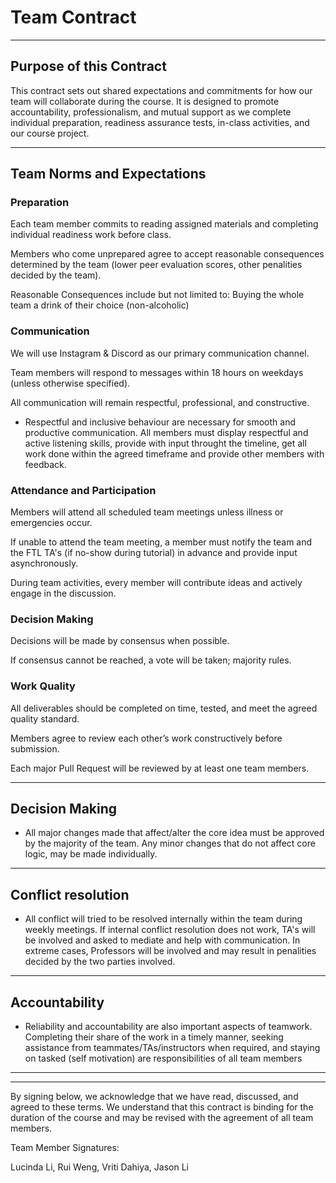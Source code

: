 # Team Contract
---
## Purpose of this Contract

This contract sets out shared expectations and commitments for how our team will collaborate during the course. It is designed to promote accountability, professionalism, and mutual support as we complete individual preparation, readiness assurance tests, in-class activities, and our course project.

---
## Team Norms and Expectations
### Preparation
Each team member commits to reading assigned materials and completing individual readiness work before class.

Members who come unprepared agree to accept reasonable consequences determined by the team (lower peer evaluation scores, other penalities decided by the team).

Reasonable Consequences include but not limited to: Buying the whole team a drink of their choice (non-alcoholic)

### Communication
We will use Instagram & Discord as our primary communication channel.

Team members will respond to messages within 18 hours on weekdays (unless otherwise specified).

All communication will remain respectful, professional, and constructive.
    

* Respectful and inclusive behaviour are necessary for smooth and productive communication. All members must display respectful and active listening skills, provide with input throught the timeline, get all work done within the agreed timeframe and provide other members with feedback.  

### Attendance and Participation
Members will attend all scheduled team meetings unless illness or emergencies occur.

If unable to attend the team meeting, a member must notify the team and the FTL TA's (if no-show during tutorial) in advance and provide input asynchronously.

During team activities, every member will contribute ideas and actively engage in the discussion.

### Decision Making
Decisions will be made by consensus when possible.

If consensus cannot be reached, a vote will be taken; majority rules.

### Work Quality
All deliverables should be completed on time, tested, and meet the agreed quality standard.

Members agree to review each other’s work constructively before submission.

Each major Pull Request will be reviewed by at least one team members.

--- 
## Decision Making

* All major changes made that affect/alter the core idea must be approved by the majority of the team. Any minor changes that do not affect core logic, may be made individually. 

---
## Conflict resolution

* All conflict will tried to be resolved internally within the team during weekly meetings. If internal conflict resolution does not work, TA's will be involved and asked to mediate and help with communication. In extreme cases, Professors will be involved and may result in penalities decided by the two parties involved. 

---

## Accountability

* Reliability and accountability are also important aspects of teamwork. Completing their share of the work in a timely manner, seeking assistance from teammates/TAs/instructors when required, and staying on tasked (self motivation) are responsibilities of all team members

---

---

By signing below, we acknowledge that we have read, discussed, and agreed to these terms. We understand that this contract is binding for the duration of the course and may be revised with the agreement of all team members.

Team Member Signatures:

Lucinda Li, Rui Weng, Vriti Dahiya, Jason Li
